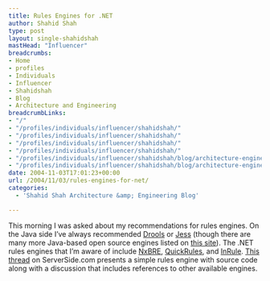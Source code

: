 ```yaml
---
title: Rules Engines for .NET
author: Shahid Shah
type: post
layout: single-shahidshah
mastHead: "Influencer"
breadcrumbs:
- Home
- profiles
- Individuals
- Influencer
- Shahidshah
- Blog
- Architecture and Engineering
breadcrumbLinks:
- "/"
- "/profiles/individuals/influencer/shahidshah/"
- "/profiles/individuals/influencer/shahidshah/"
- "/profiles/individuals/influencer/shahidshah/"
- "/profiles/individuals/influencer/shahidshah/"
- "/profiles/individuals/influencer/shahidshah/blog/architecture-engineering/"
- "/profiles/individuals/influencer/shahidshah/blog/architecture-engineering/"
date: 2004-11-03T17:01:23+00:00
url: /2004/11/03/rules-engines-for-net/
categories:
  - 'Shahid Shah Architecture &amp; Engineering Blog'

---
```

This morning I was asked about my recommendations for rules engines. On the Java side I&#8217;ve always recommended [Drools][1] or [Jess][2] (though there are many more Java-based open source engines listed on [this site][3]). The .NET rules engines that I&#8217;m aware of include [NxBRE][4], [QuickRules][5], and [InRule][6]. [This thread][7] on ServerSide.com presents a simple rules engine with source code along with a discussion that includes references to other available engines.

 [1]: http://drools.org/
 [2]: http://herzberg.ca.sandia.gov/jess/
 [3]: http://www.manageability.org/blog/stuff/rule_engines/view
 [4]: http://www.agilepartner.net/oss/nxbre/
 [5]: http://www.yasutech.com/
 [6]: http://www.inrule.com
 [7]: http://www.theserverside.net/news/thread.tss?thread_id=27965